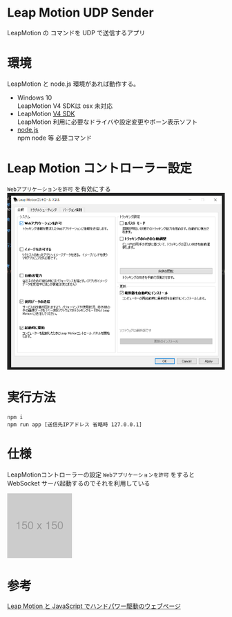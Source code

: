 # Leap Motion UDP Sender
LeapMotion の コマンドを UDP で送信するアプリ

# 環境
LeapMotion と node.js 環境があれば動作する。
- Windows 10  
LeapMotion V4 SDKは osx 未対応
- LeapMotion [V4 SDK](https://developer.leapmotion.com/setup/desktop)  
LeapMotion 利用に必要なドライバや設定変更やボーン表示ソフト
- [node.js](https://nodejs.org/en/)  
npm node 等 必要コマンド

# Leap Motion コントローラー設定
`Webアプリケーションを許可` を有効にする
![画像１](./resource/leapmotion_controller1.png)

# 実行方法
```
npm i
npm run app [送信先IPアドレス 省略時 127.0.0.1]

```


# 仕様
LeapMotionコントローラーの設定 `Webアプリケーションを許可` をすると WebSocket サーバ起動するのでそれを利用している

![構成図1](./resource/dummy150x150.png)

# 参考
[Leap Motion と JavaScript でハンドパワー駆動のウェブページ](https://www.ei.tohoku.ac.jp/xkozima/lab/leapTutorial1.html)